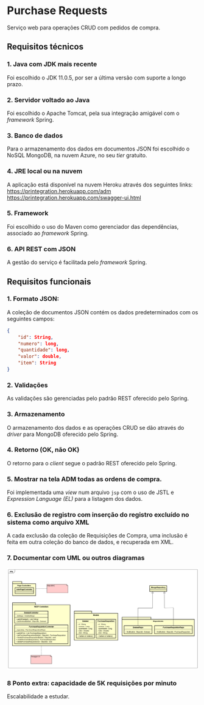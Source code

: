 # Purchase Requests

Serviço web para operações CRUD com pedidos de compra.

## Requisitos técnicos

### 1. Java com JDK mais recente
Foi escolhido o JDK 11.0.5, por ser a última versão com suporte a longo prazo.

### 2. Servidor voltado ao Java
Foi escolhido o Apache Tomcat, pela sua integração amigável com o *framework* Spring.

### 3. Banco de dados
Para o armazenamento dos dados em documentos JSON foi escolhido o NoSQL MongoDB, na nuvem Azure, no seu *tier* gratuito.

### 4. JRE local ou na nuvem
A aplicação está disponível na nuvem Heroku através dos seguintes links:
https://printegration.herokuapp.com/adm
https://printegration.herokuapp.com/swagger-ui.html

### 5. Framework
Foi escolhido o uso do Maven como gerenciador das dependências, associado ao *framework* Spring.

### 6. API REST com JSON
A gestão do serviço é facilitada pelo *framework* Spring.

## Requisitos funcionais

### 1. Formato JSON:
A coleção de documentos JSON contém os dados predeterminados com os seguintes campos:

```json
{
	"id": String,
	"numero": long,
	"quantidade": long,
	"valor": double,
	"item": String
}
```

### 2. Validações
As validações são gerenciadas pelo padrão REST oferecido pelo Spring.

### 3. Armazenamento
O armazenamento dos dados e as operações CRUD se dão através do *driver* para MongoDB oferecido pelo Spring.

### 4. Retorno (OK, não OK)
O retorno para o *client* segue o padrão REST oferecido pelo Spring.

### 5. Mostrar na tela ADM todas as ordens de compra.
Foi implementada uma *view* num arquivo ```jsp``` com o uso de JSTL e *Expression Language (EL)* para a listagem dos dados.

### 6. Exclusão de registro com inserção do registro excluído no sistema como arquivo XML
A cada exclusão da coleção de Requisições de Compra, uma inclusão é feita em outra coleção do banco de dados, e recuperada em XML.

### 7. Documentar com UML ou outros diagramas
![image](images/UML.png)

### 8 Ponto extra: capacidade de 5K requisições por minuto
Escalabilidade a estudar.
